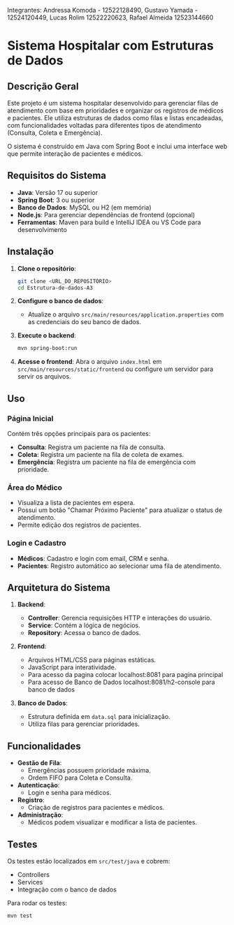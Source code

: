 
Integrantes: Andressa Komoda - 12522128490, Gustavo Yamada - 12524120449, Lucas Rolim 12522220623, Rafael Almeida 12523144660



# Sistema Hospitalar com Estruturas de Dados

## Descrição Geral

Este projeto é um sistema hospitalar desenvolvido para gerenciar filas de atendimento com base em prioridades e organizar os registros de médicos e pacientes. Ele utiliza estruturas de dados como filas e listas encadeadas, com funcionalidades voltadas para diferentes tipos de atendimento (Consulta, Coleta e Emergência).

O sistema é construído em Java com Spring Boot e inclui uma interface web que permite interação de pacientes e médicos.

## Requisitos do Sistema

- **Java**: Versão 17 ou superior
- **Spring Boot**: 3 ou superior
- **Banco de Dados**: MySQL ou H2 (em memória)
- **Node.js**: Para gerenciar dependências de frontend (opcional)
- **Ferramentas**: Maven para build e IntelliJ IDEA ou VS Code para desenvolvimento

## Instalação

1. **Clone o repositório**:
   ```bash
   git clone <URL_DO_REPOSITÓRIO>
   cd Estrutura-de-dados-A3
   ```

2. **Configure o banco de dados**:
   - Atualize o arquivo `src/main/resources/application.properties` com as credenciais do seu banco de dados.

3. **Execute o backend**:
   ```bash
   mvn spring-boot:run
   ```

4. **Acesse o frontend**:
   Abra o arquivo `index.html` em `src/main/resources/static/frontend` ou configure um servidor para servir os arquivos.

## Uso

### Página Inicial
Contém três opções principais para os pacientes:
- **Consulta**: Registra um paciente na fila de consulta.
- **Coleta**: Registra um paciente na fila de coleta de exames.
- **Emergência**: Registra um paciente na fila de emergência com prioridade.

### Área do Médico
- Visualiza a lista de pacientes em espera.
- Possui um botão "Chamar Próximo Paciente" para atualizar o status de atendimento.
- Permite edição dos registros de pacientes.

### Login e Cadastro
- **Médicos**: Cadastro e login com email, CRM e senha.
- **Pacientes**: Registro automático ao selecionar uma fila de atendimento.

## Arquitetura do Sistema

1. **Backend**:
   - **Controller**: Gerencia requisições HTTP e interações do usuário.
   - **Service**: Contém a lógica de negócios.
   - **Repository**: Acessa o banco de dados.

2. **Frontend**:
   - Arquivos HTML/CSS para páginas estáticas.
   - JavaScript para interatividade.
   - Para acesso da pagina colocar localhost:8081 para pagina principal
   - Para acesso de Banco de Dados localhost:8081/h2-console para banco de dados 

3. **Banco de Dados**:
   - Estrutura definida em `data.sql` para inicialização.
   - Utiliza filas para gerenciar prioridades.

## Funcionalidades

- **Gestão de Fila**:
  - Emergências possuem prioridade máxima.
  - Ordem FIFO para Coleta e Consulta.
- **Autenticação**:
  - Login e senha para médicos.
- **Registro**:
  - Criação de registros para pacientes e médicos.
- **Administração**:
  - Médicos podem visualizar e modificar a lista de pacientes.

## Testes

Os testes estão localizados em `src/test/java` e cobrem:
- Controllers
- Services
- Integração com o banco de dados

Para rodar os testes:
```bash
mvn test
```
